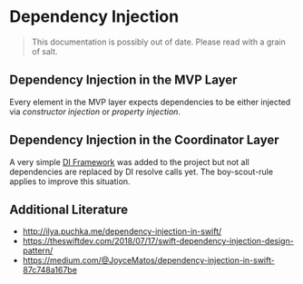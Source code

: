 # Dependency Injection

> This documentation is possibly out of date. Please read with a grain of salt.

## Dependency Injection in the MVP Layer

Every element in the MVP layer expects dependencies to be either injected via *constructor injection* or *property injection*.

## Dependency Injection in the Coordinator Layer

A very simple [DI Framework](https://github.com/Liftric/DIKit) was added to the project but not all dependencies are replaced by DI resolve calls yet. The boy-scout-rule applies to improve this situation. 

## Additional Literature

* http://ilya.puchka.me/dependency-injection-in-swift/
* https://theswiftdev.com/2018/07/17/swift-dependency-injection-design-pattern/
* https://medium.com/@JoyceMatos/dependency-injection-in-swift-87c748a167be
